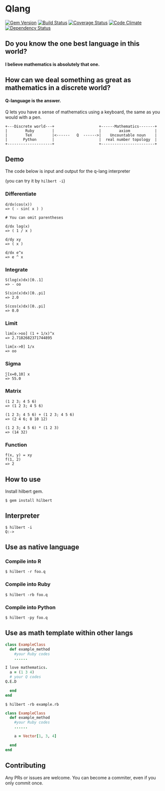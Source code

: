 # Qlang

[![Gem Version](https://badge.fury.io/rb/hilbert.svg)](http://badge.fury.io/rb/hilbert) [![Build Status](https://travis-ci.org/gogotanaka/Q.svg?branch=master)](https://travis-ci.org/gogotanaka/Q) [![Coverage Status](https://coveralls.io/repos/gogotanaka/Q/badge.png?branch=master)](https://coveralls.io/r/gogotanaka/Q?branch=master) [![Code Climate](https://codeclimate.com/github/gogotanaka/Q/badges/gpa.svg)](https://codeclimate.com/github/gogotanaka/Q) [![Dependency Status](https://gemnasium.com/gogotanaka/Q.svg)](https://gemnasium.com/gogotanaka/Q)

## Do you know the one best language in this world?

#### I believe mathematics is absolutely that one.

## How can we deal something as great as mathematics in a discrete world?

#### Q-language is the answer.

Q lets you have a sense of mathematics using a keyboard, the same as you would with a pen.

```
+---Discrete world---+                    +------Mathematics-------+
|        Ruby        |                    |        axiom           |
|        TeX         |<------   Q  ------>|    Uncountable noun    |
|       Python       |                    |  real number topology  |
+--------------------+                    +------------------------+
```

## Demo

The code below is input and output for the q-lang interpreter

(you can try it by `hilbert -i`)

### Differentiate

```
d/dx(cos(x))
=> ( - sin( x ) )

# You can omit parentheses

d/dx log(x)
=> ( 1 / x )

d/dy xy
=> ( x )

d/dx e^x
=> e ^ x
```

### Integrate

```
S(log(x)dx)[0..1]
=> - oo

S(sin(x)dx)[0..pi]
=> 2.0

S(cos(x)dx)[0..pi]
=> 0.0
```

### Limit

```
lim[x->oo] (1 + 1/x)^x
=> 2.7182682371744895

lim[x->0] 1/x
=> oo
```

### Sigma
```
∑[x=0,10] x
=> 55.0
```

### Matrix

```
(1 2 3; 4 5 6)
=> (1 2 3; 4 5 6)

(1 2 3; 4 5 6) + (1 2 3; 4 5 6)
=> (2 4 6; 8 10 12)

(1 2 3; 4 5 6) * (1 2 3)
=> (14 32)
```

### Function
```
f(x, y) = xy
f(1, 2)
=> 2
```


## How to use

Install hilbert gem.

    $ gem install hilbert

## Interpreter

    $ hilbert -i
    Q:->

## Use as native language

### Compile into R

    $ hilbert -r foo.q

### Compile into Ruby

    $ hilbert -rb foo.q

### Compile into Python

    $ hilbert -py foo.q


## Use as math template within other langs


```rb
class ExampleClass
  def example_method
    #your Ruby codes
    ......

I love mathematics.
  a = (1 3 4)
  # your Q codes
Q.E.D

  end
end
```

    $ hilbert -rb example.rb


```rb
class ExampleClass
  def example_method
    #your Ruby codes
    ......

    a = Vector[1, 3, 4]

  end
end
```

## Contributing

Any PRs or issues are welcome.
You can become a commiter, even if you only commit once.

